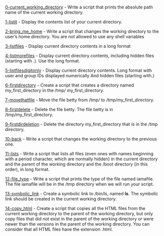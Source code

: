 [0-current_working_directory](./0-current_working_directory) - Write a script that prints the absolute path name of the current working directory.

[1-listit](./1-listit) - Display the contents list of your current directory.

[2-bring_me_home](./2-bring_me_home) - Write a script that changes the working directory to the user’s home directory.
You are not allowed to use any shell variables 

[3-listfiles](./3-listfiles) - Display current directory contents in a long format

[4-listmorefiles](./4-listmorefiles) - Display current directory contents, including hidden files (starting with .). Use the long format.

[5-listfilesdigitonly](./5-listfilesdigitonly) - Display current directory contents.
Long format
with user and group IDs displayed numerically
And hidden files (starting with.)

[6-firstdirectory](./6-firstdirectory) - Create a script that creates a directory named my_first_directory in the /tmp/ my_first_directory.

[7-movethatfile](./7-movethatfile) - Move the file betty from /tmp/ to /tmp/my_first_directory.

[8-firstdelete](./8-firstdelete) - Delete the file betty. The file betty is in /tmp/my_first_directory.

[9-firstdirdeletion](./9-firstdirdeletion) - Delete the directory my_first_directory that is in the /tmp directory.

[10-back](./10-back) - Write a script that changes the working directory to the previous one.

[11-lists](./11-lists) - Write a script that lists all files (even ones with names beginning with a period character, which are normally hidden) in the current directory and the parent of the working directory and the /boot directory (in this order), in long format.

[12-file_type](./12-file_type) - Write a script that prints the type of the file named iamafile. The file iamafile will be in the /tmp directory when we will run your script.

[13-symbolic_link](./13-symbolic_link) - Create a symbolic link to /bin/ls, named __ls__. The symbolic link should be created in the current working directory.

[14-copy_html](./14-copy_html) - Create a script that copies all the HTML files from the current working directory to the parent of the working directory, but only copy files that did not exist in the parent of the working directory or were newer than the versions in the parent of the working directory. You can consider that all HTML files have the extension .html.
